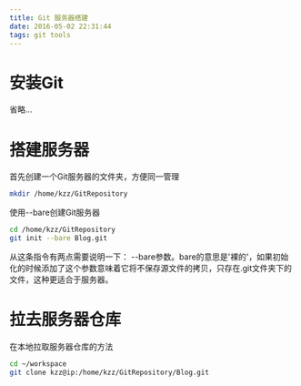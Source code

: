 ```yaml
---
title: Git 服务器搭建
date: 2016-05-02 22:31:44
tags: git tools
---
```


# 安装Git
 省略...

# 搭建服务器
 首先创建一个Git服务器的文件夹，方便同一管理

``` bash
mkdir /home/kzz/GitRepository
```
 使用--bare创建Git服务器

``` bash
cd /home/kzz/GitRepository
git init --bare Blog.git
```
从这条指令有两点需要说明一下：
--bare参数。bare的意思是'裸的'，如果初始化的时候添加了这个参数意味着它将不保存源文件的拷贝，只存在.git文件夹下的文件，这种更适合于服务器。

# 拉去服务器仓库

在本地拉取服务器仓库的方法
``` bash
cd ~/workspace
git clone kzz@ip:/home/kzz/GitRepository/Blog.git
```
